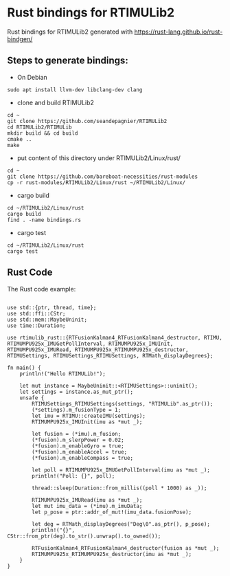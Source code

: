 # Rust bindings for RTIMULib2

Rust bindings for RTIMULib2 generated with https://rust-lang.github.io/rust-bindgen/


## Steps to generate bindings:


* On Debian

````
sudo apt install llvm-dev libclang-dev clang
````

* clone and build RTIMULib2

````
cd ~
git clone https://github.com/seandepagnier/RTIMULib2
cd RTIMULib2/RTIMULib
mkdir build && cd build 
cmake ..
make
````

* put content of this directory under RTIMULib2/Linux/rust/

````
cd ~
git clone https://github.com/bareboat-necessities/rust-modules
cp -r rust-modules/RTIMULib2/Linux/rust ~/RTIMULib2/Linux/
````

* cargo build


````
cd ~/RTIMULib2/Linux/rust
cargo build
find . -name bindings.rs
````


* cargo test

````
cd ~/RTIMULib2/Linux/rust
cargo test
````


## Rust Code

The Rust code example:


````

use std::{ptr, thread, time};
use std::ffi::CStr;
use std::mem::MaybeUninit;
use time::Duration;

use rtimulib_rust::{RTFusionKalman4_RTFusionKalman4_destructor, RTIMU, RTIMUMPU925x_IMUGetPollInterval, RTIMUMPU925x_IMUInit, RTIMUMPU925x_IMURead, RTIMUMPU925x_RTIMUMPU925x_destructor, RTIMUSettings, RTIMUSettings_RTIMUSettings, RTMath_displayDegrees};

fn main() {
    println!("Hello RTIMULib!");

    let mut instance = MaybeUninit::<RTIMUSettings>::uninit();
    let settings = instance.as_mut_ptr();
    unsafe {
        RTIMUSettings_RTIMUSettings(settings, "RTIMULib".as_ptr());
        (*settings).m_fusionType = 1;
        let imu = RTIMU::createIMU(settings);
        RTIMUMPU925x_IMUInit(imu as *mut _);

        let fusion = (*imu).m_fusion;
        (*fusion).m_slerpPower = 0.02;
        (*fusion).m_enableGyro = true;
        (*fusion).m_enableAccel = true;
        (*fusion).m_enableCompass = true;

        let poll = RTIMUMPU925x_IMUGetPollInterval(imu as *mut _);
        println!("Poll: {}", poll);

        thread::sleep(Duration::from_millis((poll * 1000) as _));

        RTIMUMPU925x_IMURead(imu as *mut _);
        let mut imu_data = (*imu).m_imuData;
        let p_pose = ptr::addr_of_mut!(imu_data.fusionPose);

        let deg = RTMath_displayDegrees("Deg\0".as_ptr(), p_pose);
        println!("{}", CStr::from_ptr(deg).to_str().unwrap().to_owned());

        RTFusionKalman4_RTFusionKalman4_destructor(fusion as *mut _);
        RTIMUMPU925x_RTIMUMPU925x_destructor(imu as *mut _);
    }
}


````


